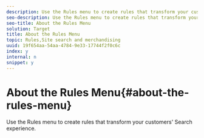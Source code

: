 ```yaml
---
description: Use the Rules menu to create rules that transform your customers' Search experience.
seo-description: Use the Rules menu to create rules that transform your customers' Search experience.
seo-title: About the Rules Menu
solution: Target
title: About the Rules Menu
topic: Rules,Site search and merchandising
uuid: 19f654aa-54aa-4784-9e33-17744f2f0c6c
index: y
internal: n
snippet: y
---
```


# About the Rules Menu{#about-the-rules-menu}

Use the Rules menu to create rules that transform your customers' Search experience.

